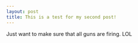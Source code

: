 ```yaml
---
layout: post
title: This is a test for my second post!
---
```


Just want to make sure that all guns are firing. LOL 
